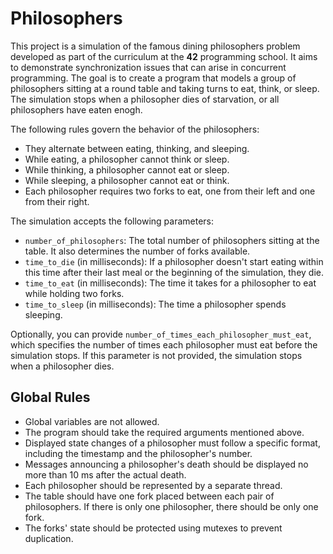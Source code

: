 # Philosophers

This project is a simulation of the famous dining philosophers problem developed as part of the curriculum at the **42** programming school. It aims to demonstrate synchronization issues that can arise in concurrent programming. The goal is to create a program that models a group of philosophers sitting at a round table and taking turns to eat, think, or sleep. The simulation stops when a philosopher dies of starvation, or all philosophers have eaten enogh.

The following rules govern the behavior of the philosophers:
- They alternate between eating, thinking, and sleeping.
- While eating, a philosopher cannot think or sleep.
- While thinking, a philosopher cannot eat or sleep.
- While sleeping, a philosopher cannot eat or think.
- Each philosopher requires two forks to eat, one from their left and one from their right.

The simulation accepts the following parameters:
- `number_of_philosophers`: The total number of philosophers sitting at the table. It also determines the number of forks available.
- `time_to_die` (in milliseconds): If a philosopher doesn't start eating within this time after their last meal or the beginning of the simulation, they die.
- `time_to_eat` (in milliseconds): The time it takes for a philosopher to eat while holding two forks.
- `time_to_sleep` (in milliseconds): The time a philosopher spends sleeping.

Optionally, you can provide `number_of_times_each_philosopher_must_eat`, which specifies the number of times each philosopher must eat before the simulation stops. If this parameter is not provided, the simulation stops when a philosopher dies.

## Global Rules

- Global variables are not allowed.
- The program should take the required arguments mentioned above.
- Displayed state changes of a philosopher must follow a specific format, including the timestamp and the philosopher's number.
- Messages announcing a philosopher's death should be displayed no more than 10 ms after the actual death.
- Each philosopher should be represented by a separate thread.
- The table should have one fork placed between each pair of philosophers. If there is only one philosopher, there should be only one fork.
- The forks' state should be protected using mutexes to prevent duplication.
